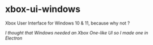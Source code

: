 # xbox-ui-windows
Xbox User Interface for Windows 10 &amp; 11, because why not ?

*I thought that Windows needed an Xbox One-like UI so I made one in Electron*
